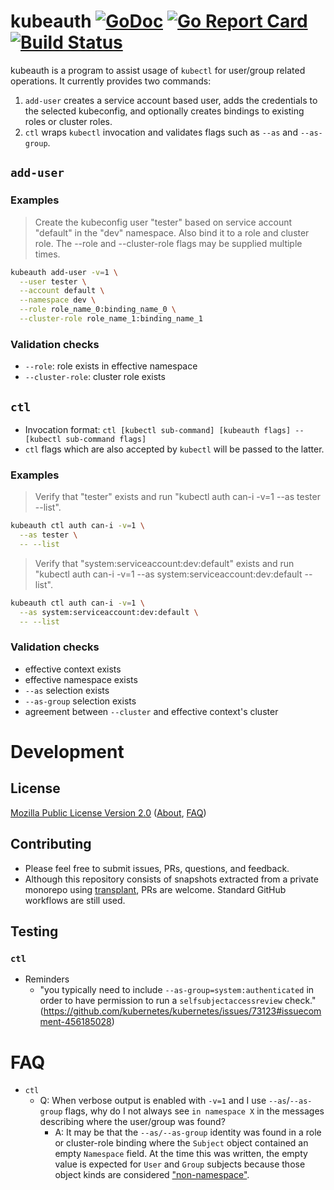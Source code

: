 # kubeauth [![GoDoc](https://godoc.org/github.com/codeactual/kubeauth?status.svg)](https://godoc.org/github.com/codeactual/kubeauth) [![Go Report Card](https://goreportcard.com/badge/github.com/codeactual/kubeauth)](https://goreportcard.com/report/github.com/codeactual/kubeauth) [![Build Status](https://travis-ci.org/codeactual/kubeauth.png)](https://travis-ci.org/codeactual/kubeauth)

kubeauth is a program to assist usage of `kubectl` for user/group related operations. It currently provides two commands:

1. `add-user` creates a service account based user, adds the credentials to the selected kubeconfig, and optionally creates bindings to existing roles or cluster roles.
1. `ctl` wraps `kubectl` invocation and validates flags such as `--as` and `--as-group`.

## `add-user`

### Examples

> Create the kubeconfig user "tester" based on service account "default" in the "dev" namespace. Also bind it to a role and cluster role. The --role and --cluster-role flags may be supplied multiple times.

```bash
kubeauth add-user -v=1 \
  --user tester \
  --account default \
  --namespace dev \
  --role role_name_0:binding_name_0 \
  --cluster-role role_name_1:binding_name_1
```

### Validation checks

- `--role`: role exists in effective namespace
- `--cluster-role`: cluster role exists

## `ctl`

- Invocation format: `ctl [kubectl sub-command] [kubeauth flags] -- [kubectl sub-command flags]`
- `ctl` flags which are also accepted by `kubectl` will be passed to the latter.

### Examples

> Verify that "tester" exists and run "kubectl auth can-i -v=1 --as tester --list".

```bash
kubeauth ctl auth can-i -v=1 \
  --as tester \
  -- --list
```

> Verify that "system:serviceaccount:dev:default" exists and run "kubectl auth can-i -v=1 --as system:serviceaccount:dev:default --list".

```bash
kubeauth ctl auth can-i -v=1 \
  --as system:serviceaccount:dev:default \
  -- --list
```

### Validation checks

- effective context exists
- effective namespace exists
- `--as` selection exists
- `--as-group` selection exists
- agreement between `--cluster` and effective context's cluster

# Development

## License

[Mozilla Public License Version 2.0](https://www.mozilla.org/en-US/MPL/2.0/) ([About](https://www.mozilla.org/en-US/MPL/), [FAQ](https://www.mozilla.org/en-US/MPL/2.0/FAQ/))

## Contributing

- Please feel free to submit issues, PRs, questions, and feedback.
- Although this repository consists of snapshots extracted from a private monorepo using [transplant](https://github.com/codeactual/transplant), PRs are welcome. Standard GitHub workflows are still used.

## Testing

### `ctl`

- Reminders
  - "you typically need to include `--as-group=system:authenticated` in order to have permission to run a `selfsubjectaccessreview` check." (https://github.com/kubernetes/kubernetes/issues/73123#issuecomment-456185028)

# FAQ

- `ctl`
  - Q: When verbose output is enabled with `-v=1` and I use `--as`/`--as-group` flags, why do I not always see `in namespace X` in the messages describing where the user/group was found?
    - A: It may be that the `--as/--as-group` identity was found in a role or cluster-role binding where the `Subject` object contained an empty `Namespace` field. At the time this was written, the empty value is expected for `User` and `Group` subjects because those object kinds are considered ["non-namespace"](https://kubernetes.io/docs/reference/generated/kubernetes-api/v1.17/#subject-v1-rbac-authorization-k8s-io).
